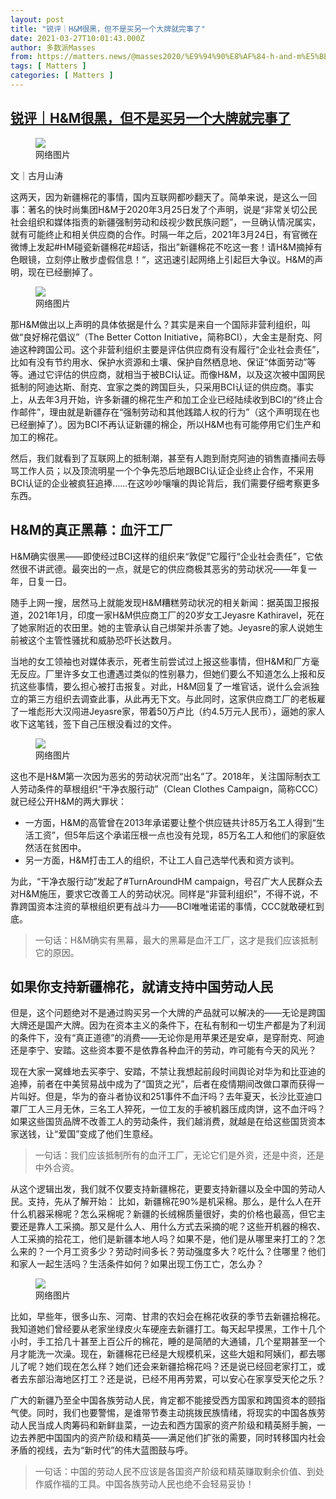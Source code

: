 ```yaml
---
layout: post
title: "锐评｜H&M很黑，但不是买另一个大牌就完事了"
date: 2021-03-27T10:01:43.000Z
author: 多数派Masses
from: https://matters.news/@masses2020/%E9%94%90%E8%AF%84-h-and-m%E5%BE%88%E9%BB%91-%E4%BD%86%E4%B8%8D%E6%98%AF%E4%B9%B0%E5%8F%A6%E4%B8%80%E4%B8%AA%E5%A4%A7%E7%89%8C%E5%B0%B1%E5%AE%8C%E4%BA%8B%E4%BA%86-bafyreih7bgqwc64zfhwlybfzzdukk2cgv35zbxeed53ba5cldplaabk3bm
tags: [ Matters ]
categories: [ Matters ]
---
```

<!--1616839303000-->
[锐评｜H&M很黑，但不是买另一个大牌就完事了](https://matters.news/@masses2020/%E9%94%90%E8%AF%84-h-and-m%E5%BE%88%E9%BB%91-%E4%BD%86%E4%B8%8D%E6%98%AF%E4%B9%B0%E5%8F%A6%E4%B8%80%E4%B8%AA%E5%A4%A7%E7%89%8C%E5%B0%B1%E5%AE%8C%E4%BA%8B%E4%BA%86-bafyreih7bgqwc64zfhwlybfzzdukk2cgv35zbxeed53ba5cldplaabk3bm)
------

<div>
<figure class="image"><img src="https://assets.matters.news/embed/7b8b391f-f1df-488c-b26c-50e6d086b1e7.png" data-asset-id="7b8b391f-f1df-488c-b26c-50e6d086b1e7" referrerpolicy="no-referrer"><figcaption><span>网络图片</span></figcaption></figure><p>文｜古月山涛</p><p>这两天，因为新疆棉花的事情，国内互联网都吵翻天了。简单来说，是这么一回事：著名的快时尚集团H&M于2020年3月25日发了个声明，说是“非常关切公民社会组织和媒体指责的新疆强制劳动和歧视少数民族问题”，一旦确认情况属实，就有可能终止和相关供应商的合作。时隔一年之后，2021年3月24日，有官微在微博上发起#HM碰瓷新疆棉花#超话，指出”新疆棉花不吃这一套！请H&M摘掉有色眼镜，立刻停止散步虚假信息！“，这迅速引起网络上引起巨大争议。H&M的声明，现在已经删掉了。</p><figure class="image"><img src="https://assets.matters.news/embed/f2bcd352-a431-45c5-ae55-0f93cb159192.png" data-asset-id="f2bcd352-a431-45c5-ae55-0f93cb159192" referrerpolicy="no-referrer"><figcaption><span>网络图片</span></figcaption></figure><p>那H&M做出以上声明的具体依据是什么？其实是来自一个国际非营利组织，叫做“良好棉花倡议”（The Better Cotton Initiative，简称BCI），大金主是耐克、阿迪这种跨国公司。这个非营利组织主要是评估供应商有没有履行“企业社会责任”，比如有没有节约用水、保护水资源和土壤、保护自然栖息地、保证“体面劳动”等等。通过它评估的供应商，就相当于被BCI认证。而像H&M，以及这次被中国网民抵制的阿迪达斯、耐克、宜家之类的跨国巨头，只采用BCI认证的供应商。事实上，从去年3月开始，许多新疆的棉花生产和加工企业已经陆续收到BCI的“终止合作邮件”，理由就是新疆存在“强制劳动和其他践踏人权的行为”（这个声明现在也已经删掉了）。因为BCI不再认证新疆的棉企，所以H&M也有可能停用它们生产和加工的棉花。</p><p>然后，我们就看到了互联网上的抵制潮，甚至有人跑到耐克阿迪的销售直播间去辱骂工作人员；以及顶流明星一个个争先恐后地跟BCI认证企业终止合作，不采用BCI认证的企业被疯狂追捧……在这吵吵嚷嚷的舆论背后，我们需要仔细考察更多东西。</p><h2><strong>H&M的真正黑幕：血汗工厂</strong></h2><p>H&M确实很黑——即使经过BCI这样的组织来“敦促”它履行“企业社会责任”，它依然很不讲武德。最突出的一点，就是它的供应商极其恶劣的劳动状况——年复一年，日复一日。</p><p>随手上网一搜，居然马上就能发现H&M糟糕劳动状况的相关新闻：据英国卫报报道，2021年1月，印度一家H&M供应商工厂的20岁女工Jeyasre Kathiravel，死在了她家附近的农田里。她的主管承认自己绑架并杀害了她。Jeyasre的家人说她生前被这个主管性骚扰和威胁恐吓长达数月。</p><p>当地的女工领袖也对媒体表示，死者生前尝试过上报这些事情，但H&M和厂方毫无反应。厂里许多女工也遭遇过类似的性别暴力，但她们要么不知道怎么上报和反抗这些事情，要么担心被打击报复。对此，H&M回复了一堆官话，说什么会派独立的第三方组织去调查此事，从此再无下文。与此同时，这家供应商工厂的老板雇了一堆彪形大汉闯进Jeyasre家，带着50万卢比（约4.5万元人民币），逼她的家人收下这笔钱，签下自己压根没看过的文件。</p><figure class="image"><img src="https://assets.matters.news/embed/ddf33990-c419-4ec8-8576-00ee41686ebe.jpeg" data-asset-id="ddf33990-c419-4ec8-8576-00ee41686ebe" referrerpolicy="no-referrer"><figcaption><span>网络图片</span></figcaption></figure><p>这也不是H&M第一次因为恶劣的劳动状况而“出名”了。2018年，关注国际制衣工人劳动条件的草根组织“干净衣服行动”（Clean Clothes Campaign，简称CCC）就已经公开H&M的两大罪状：</p><ul><li>一方面，H&M的高管曾在2013年承诺要让整个供应链共计85万名工人得到“生活工资”，但5年后这个承诺压根一点也没有兑现，85万名工人和他们的家庭依然活在贫困中。</li><li>另一方面，H&M打击工人的组织，不让工人自己选举代表和资方谈判。</li></ul><p>为此，“干净衣服行动”发起了#TurnAroundHM campaign，号召广大人民群众去对H&M施压，要求它改善工人的劳动状况。同样是“非营利组织”，不得不说，不靠跨国资本注资的草根组织更有战斗力——BCI唯唯诺诺的事情，CCC就敢硬杠到底。</p><blockquote>一句话：H&M确实有黑幕，最大的黑幕是血汗工厂，这才是我们应该抵制它的原因。</blockquote><h2><strong>如果你支持新疆棉花，就请支持中国劳动人民</strong></h2><p>但是，这个问题绝对不是通过购买另一个大牌的产品就可以解决的——无论是跨国大牌还是国产大牌。因为在资本主义的条件下，在私有制和一切生产都是为了利润的条件下，没有“真正道德”的消费——无论你是用苹果还是安卓，是穿耐克、阿迪还是李宁、安踏。这些资本要不是依靠各种血汗的劳动，咋可能有今天的风光？</p><p>现在大家一窝蜂地去买李宁、安踏，不禁让我想起前段时间舆论对华为和比亚迪的追捧，前者在中美贸易战中成为了“国货之光”，后者在疫情期间改做口罩而获得一片叫好。但是，华为的奋斗者协议和251事件不血汗吗？去年夏天，长沙比亚迪口罩厂工人三月无休，三名工人猝死，一位工友的手被机器压成肉饼，这不血汗吗？如果这些国货品牌不改善工人的劳动条件，我们越消费，就越是在给这些国货资本家送钱，让“爱国”变成了他们生意经。</p><blockquote>一句话：我们应该抵制所有的血汗工厂，无论它们是外资，还是中资，还是中外合资。</blockquote><p>从这个逻辑出发，我们就不仅要支持新疆棉花，更要支持新疆以及全中国的劳动人民。支持，先从了解开始： 比如，新疆棉花90%是机采棉。那么，是什么人在开什么机器采棉呢？怎么采棉呢？新疆的长绒棉质量很好，卖的价格也最高，但它主要还是靠人工采摘。那又是什么人、用什么方式去采摘的呢？这些开机器的棉农、人工采摘的拾花工，他们是新疆本地人吗？如果不是，他们是从哪里来打工的？怎么来的？一个月工资多少？劳动时间多长？劳动强度多大？吃什么？住哪里？他们和家人一起生活吗？生活条件如何？如果出现工伤工亡，怎么办？</p><figure class="image"><img src="https://assets.matters.news/embed/a2d7da90-1e87-4db0-96ae-a3cf55955170.jpeg" data-asset-id="a2d7da90-1e87-4db0-96ae-a3cf55955170" referrerpolicy="no-referrer"><figcaption><span>网络图片</span></figcaption></figure><p>比如，早些年，很多山东、河南、甘肃的农妇会在棉花收获的季节去新疆拾棉花。我知道她们曾经要从老家坐绿皮火车硬座去新疆打工。每天起早摸黑，工作十几个小时，手工拾几十甚至上百公斤的棉花，睡的是简陋的大通铺，几个星期甚至一个月才能洗一次澡。现在，新疆棉花已经是大规模机采，这些大姐和阿姨们，都去哪儿了呢？她们现在怎么样？她们还会来新疆拾棉花吗？还是说已经回老家打工，或者去东部沿海地区打工？还是说，已经不用再劳累，可以安心在家享受天伦之乐？</p><p>广大的新疆乃至全中国各族劳动人民，肯定都不能接受西方国家和跨国资本的颐指气使。同时，我们也要警惕，是谁带节奏主动挑拨民族情绪，将现实的中国各族劳动人民当成人肉筹码和新鲜韭菜，一边去和西方国家的资产阶级和精英掰手腕，一边去养肥中国国内的资产阶级和精英——满足他们扩张的需要，同时转移国内社会矛盾的视线，去为“新时代”的伟大蓝图鼓与呼。</p><blockquote>一句话：中国的劳动人民不应该是各国资产阶级和精英赚取剩余价值、到处作威作福的工具。中国各族劳动人民也绝不会轻易妥协！</blockquote>
</div>
